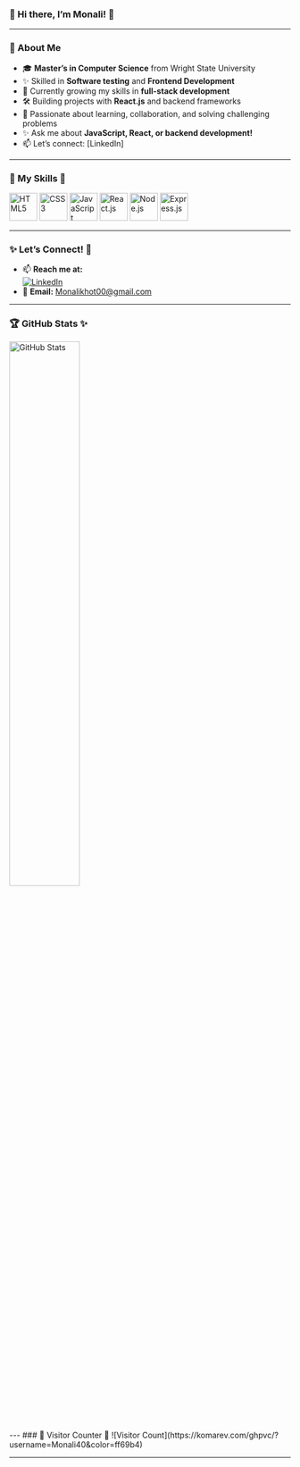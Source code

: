 ### 🌸 Hi there, I’m Monali! 👋  
---

### 🌼 About Me  
- 🎓 **Master’s in Computer Science** from Wright State University
- ✨ Skilled in **Software testing** and **Frontend Development**
- 🌱 Currently growing my skills in **full-stack development**  
- 🛠️ Building projects with **React.js** and backend frameworks  
- 🌟 Passionate about learning, collaboration, and solving challenging problems  
- ✨ Ask me about **JavaScript, React, or backend development!**  
- 📫 Let’s connect: [LinkedIn]

---

### 🌸 My Skills 🌟  

<p align="left">
  <img src="https://cdn.jsdelivr.net/gh/devicons/devicon/icons/html5/html5-original.svg" alt="HTML5" width="50" height="50"/>
  <img src="https://cdn.jsdelivr.net/gh/devicons/devicon/icons/css3/css3-original.svg" alt="CSS3" width="50" height="50"/>
  <img src="https://cdn.jsdelivr.net/gh/devicons/devicon/icons/javascript/javascript-original.svg" alt="JavaScript" width="50" height="50"/>
  <img src="https://cdn.jsdelivr.net/gh/devicons/devicon/icons/react/react-original.svg" alt="React.js" width="50" height="50"/>
  <img src="https://cdn.jsdelivr.net/gh/devicons/devicon/icons/nodejs/nodejs-original.svg" alt="Node.js" width="50" height="50"/>
  <img src="https://cdn.jsdelivr.net/gh/devicons/devicon/icons/express/express-original-wordmark.svg" alt="Express.js" width="50" height="50"/>
</p>  

---
### ✨ Let’s Connect! 🌟  
- 📫 **Reach me at:**  
  [![LinkedIn](https://img.shields.io/badge/LinkedIn-MonaliKhot-blue?style=flat&logo=linkedin)](https://www.linkedin.com/in/)  
- 💌 **Email:** [Monalikhot00@gmail.com](mailto:Monalikhot00@gmail.com)  

---
### 🏆 GitHub Stats ✨  
<div align="left">
  <img src="https://github-readme-stats.vercel.app/api?username=Monali40&show_icons=true&theme=tokyonight" alt="GitHub Stats" width="50%"/>
  <br />
</div>
---
### 🌸 Visitor Counter 🌟  
![Visitor Count](https://komarev.com/ghpvc/?username=Monali40&color=ff69b4)  

---

